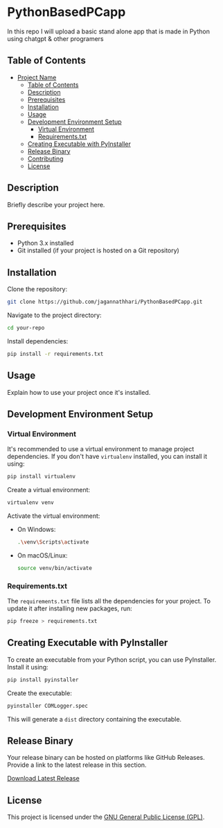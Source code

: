 
# PythonBasedPCapp

In this repo I will upload a basic stand alone app that is made in Python using chatgpt & other programers


## Table of Contents

- [Project Name](#project-name)
  - [Table of Contents](#table-of-contents)
  - [Description](#description)
  - [Prerequisites](#prerequisites)
  - [Installation](#installation)
  - [Usage](#usage)
  - [Development Environment Setup](#development-environment-setup)
    - [Virtual Environment](#virtual-environment)
    - [Requirements.txt](#requirementstxt)
  - [Creating Executable with PyInstaller](#creating-executable-with-pyinstaller)
  - [Release Binary](#release-binary)
  - [Contributing](#contributing)
  - [License](#license)

## Description

Briefly describe your project here.

## Prerequisites

- Python 3.x installed
- Git installed (if your project is hosted on a Git repository)

## Installation

Clone the repository:

```bash
git clone https://github.com/jagannathhari/PythonBasedPCapp.git

```

Navigate to the project directory:

```bash
cd your-repo
```

Install dependencies:

```bash
pip install -r requirements.txt
```

## Usage

Explain how to use your project once it's installed.

## Development Environment Setup

### Virtual Environment

It's recommended to use a virtual environment to manage project dependencies. If you don't have `virtualenv` installed, you can install it using:

```bash
pip install virtualenv
```

Create a virtual environment:

```bash
virtualenv venv
```

Activate the virtual environment:

- On Windows:

  ```bash
  .\venv\Scripts\activate
  ```

- On macOS/Linux:

  ```bash
  source venv/bin/activate
  ```

### Requirements.txt

The `requirements.txt` file lists all the dependencies for your project. To update it after installing new packages, run:

```bash
pip freeze > requirements.txt
```

## Creating Executable with PyInstaller

To create an executable from your Python script, you can use PyInstaller. Install it using:

```bash
pip install pyinstaller
```

Create the executable:

```bash
pyinstaller COMLogger.spec
```

This will generate a `dist` directory containing the executable.

## Release Binary

Your release binary can be hosted on platforms like GitHub Releases. Provide a link to the latest release in this section.

[Download Latest Release](https://github.com/jagannathhari/PythonBasedPCapp/releases/latest)


## License

This project is licensed under the [GNU General Public License (GPL)](LICENSE).


